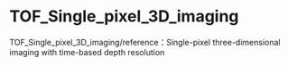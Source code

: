 # TOF_Single_pixel_3D_imaging
TOF_Single_pixel_3D_imaging/reference：Single-pixel three-dimensional imaging with time-based depth resolution
